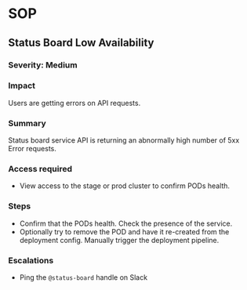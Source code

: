 # SOP

## Status Board Low Availability

### Severity: Medium

### Impact
Users are getting errors on API requests.

### Summary
Status board service API is returning an abnormally high number of 5xx Error requests.

### Access required

- View access to the stage or prod cluster to confirm PODs health.

### Steps
- Confirm that the PODs health. Check the presence of the service.
- Optionally try to remove the POD and have it re-created from the deployment config. Manually trigger the deployment pipeline.

### Escalations
- Ping the `@status-board` handle on Slack
